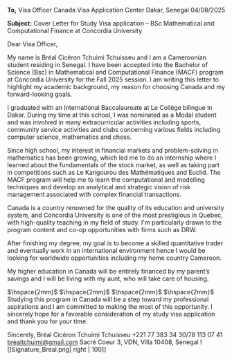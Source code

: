 **To,** 
Visa Officer 
Canada Visa Application Center 
Dakar, Senegal 
04/08/2025 

**Subject:** Cover Letter for Study Visa application – BSc Mathematical and Computational Finance at Concordia University 

Dear Visa Officer, 

My name is Bréal Cicéron Tchuimi Tchuisseu and I am a Cameroonian student residing in Senegal. I have been accepted into the Bachelor of Science (Bsc) in Mathematical and Computational Finance (MACF) program at Concordia University for the Fall 2025 session. I am writing this letter to highlight my academic background, my reason for choosing Canada and my forward-looking goals. 

I graduated with an International Baccalaureate at Le Collège bilingue in Dakar. During my time at this school, I was nominated as a Modal student and was involved in many extracurricular activities including sports, community service activities and clubs concerning various fields including computer science, mathematics and chess. 

Since high school, my interest in financial markets and problem-solving in mathematics has been growing, which led me to do an internship where I learned about the fundamentals of the stock market, as well as taking part in competitions such as Le Kangourou des Mathématiques and Euclid. The MACF program will help me to learn the computational and modelling techniques and develop an analytical and strategic vision of risk management associated with complex financial transactions. 

Canada is a country renowned for the quality of its education and university system, and Concordia University is one of the most prestigious in Quebec, with high-quality teaching in my field of study. I'm particularly drawn to the program content and co-op opportunities with firms such as DRW. 

After finishing my degree, my goal is to become a skilled quantitative trader and eventually work in an international environment hence I would be looking for worldwide opportunities including my home country Cameroon. 

My higher education in Canada will be entirely financed by my parent’s savings and I will be living with my aunt, who will take care of housing.

$\hspace{2mm}$
$\hspace{2mm}$
$\hspace{2mm}$
$\hspace{2mm}$
Studying this program in Canada will be a step toward my professional aspirations and I am committed to making the most of this opportunity. I sincerely hope for a favorable consideration of my study visa application and thank you for your time. 

Sincerely, 
Bréal Cicéron  Tchuimi Tchuisseu
+221 77 383 34 30/78 113 07 41 
brealtchuimi@gmail.com 
Sacré Coeur 3, VDN, Villa 10408, Senegal
![[Signature_Breal.png| right | 100]]